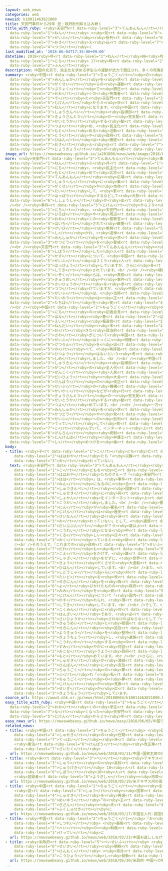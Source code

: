 ```yaml
---
layout: web_news
categories: web
newsid: k10011463821000
title: 天安門事件から29年 党・政府批判抑え込み続く
title_with_ruby: <ruby>天安門<rt data-ruby-level="3">てんあんもん</rt></ruby><ruby>事件<rt data-ruby-level="5">じけん</rt></ruby>から29<ruby>年<rt
  data-ruby-level="1">ねん</rt></ruby> <ruby>党<rt data-ruby-level="6">とう</rt></ruby>・<ruby>政府<rt
  data-ruby-level="5">せいふ</rt></ruby><ruby>批判<rt data-ruby-level="6">ひはん</rt></ruby><ruby>抑<rt
  data-ruby-level="7">おさ</rt></ruby>え<ruby>込<rt data-ruby-level="7">こ</rt></ruby>み<ruby>続<rt
  data-ruby-level="4">つづ</rt></ruby>く
last_modified_at: '2018-06-04T17:35:00+09:00'
datetime: 2018<ruby>年<rt data-ruby-level="1">ねん</rt></ruby>06<ruby>月<rt data-ruby-level="1">がつ</rt></ruby>04<ruby>日<rt
  data-ruby-level="1">にち</rt></ruby> 17<ruby>時<rt data-ruby-level="2">じ</rt></ruby>35<ruby>分<rt
  data-ruby-level="2">ふん</rt></ruby>
description: 中国の北京で、民主化を求める学生らの運動が武力で鎮圧され、多くの死傷者が出た天安門事件から４日で２９年になります。中国では、習近平指導部が、共産党の一党支配を正当化する動きを強め、民主化を求める活動や、党や政府への批判は徹底して抑え込む状況が続いています。
summary: <ruby>中国<rt data-ruby-level="2">ちゅうごく</rt></ruby>の<ruby>北京<rt data-ruby-level="8">ぺきん</rt></ruby>で、<ruby>民主化<rt
  data-ruby-level="4">みんしゅか</rt></ruby>を<ruby>求<rt data-ruby-level="4">もと</rt></ruby>める<ruby>学生<rt
  data-ruby-level="1">がくせい</rt></ruby>らの<ruby>運動<rt data-ruby-level="3">うんどう</rt></ruby>が<ruby>武力<rt
  data-ruby-level="5">ぶりょく</rt></ruby>で<ruby>鎮圧<rt data-ruby-level="7">ちんあつ</rt></ruby>され、<ruby>多<rt
  data-ruby-level="2">おお</rt></ruby>くの<ruby>死傷者<rt data-ruby-level="6">ししょうしゃ</rt></ruby>が<ruby>出<rt
  data-ruby-level="1">で</rt></ruby>た<ruby>天安門<rt data-ruby-level="3">てんあんもん</rt></ruby><ruby>事件<rt
  data-ruby-level="5">じけん</rt></ruby>から４<ruby>日<rt data-ruby-level="1">にち</rt></ruby>で２９<ruby>年<rt
  data-ruby-level="1">ねん</rt></ruby>になります。<ruby>中国<rt data-ruby-level="2">ちゅうごく</rt></ruby>では、<ruby>習近平<rt
  data-ruby-level="3">しゅうきんぺい</rt></ruby><ruby>指導部<rt data-ruby-level="5">しどうぶ</rt></ruby>が、<ruby>共産党<rt
  data-ruby-level="6">きょうさんとう</rt></ruby>の一<ruby>党支配<rt data-ruby-level="6">とうしはい</rt></ruby>を<ruby>正当化<rt
  data-ruby-level="3">せいとうか</rt></ruby>する<ruby>動<rt data-ruby-level="3">うご</rt></ruby>きを<ruby>強<rt
  data-ruby-level="2">つよ</rt></ruby>め、<ruby>民主化<rt data-ruby-level="4">みんしゅか</rt></ruby>を<ruby>求<rt
  data-ruby-level="4">もと</rt></ruby>める<ruby>活動<rt data-ruby-level="3">かつどう</rt></ruby>や、<ruby>党<rt
  data-ruby-level="6">とう</rt></ruby>や<ruby>政府<rt data-ruby-level="5">せいふ</rt></ruby>への<ruby>批判<rt
  data-ruby-level="6">ひはん</rt></ruby>は<ruby>徹底<rt data-ruby-level="7">てってい</rt></ruby>して<ruby>抑<rt
  data-ruby-level="7">おさ</rt></ruby>え<ruby>込<rt data-ruby-level="7">こ</rt></ruby>む<ruby>状況<rt
  data-ruby-level="7">じょうきょう</rt></ruby>が<ruby>続<rt data-ruby-level="4">つづ</rt></ruby>いています。
image_url: https://newswebeasy.github.io/ja201806/news/web/image/2018/06/04/K10011463821_1806041151_1806041151_01_02.jpg
more: <ruby>天安門<rt data-ruby-level="3">てんあんもん</rt></ruby><ruby>事件<rt data-ruby-level="5">じけん</rt></ruby>は、１９８９<ruby>年<rt
  data-ruby-level="1">ねん</rt></ruby>６<ruby>月<rt data-ruby-level="1">がつ</rt></ruby>４<ruby>日<rt
  data-ruby-level="1">にち</rt></ruby>、<ruby>民主化<rt data-ruby-level="4">みんしゅか</rt></ruby>を<ruby>求<rt
  data-ruby-level="4">もと</rt></ruby>めて<ruby>北京<rt data-ruby-level="8">ぺきん</rt></ruby>の<ruby>天安門<rt
  data-ruby-level="3">てんあんもん</rt></ruby><ruby>広場<rt data-ruby-level="2">ひろば</rt></ruby>や<ruby>周辺<rt
  data-ruby-level="4">しゅうへん</rt></ruby>に<ruby>集<rt data-ruby-level="3">あつ</rt></ruby>まっていた<ruby>学生<rt
  data-ruby-level="1">がくせい</rt></ruby>や<ruby>市民<rt data-ruby-level="4">しみん</rt></ruby>に<ruby>対<rt
  data-ruby-level="3">たい</rt></ruby>して、<ruby>軍<rt data-ruby-level="4">ぐん</rt></ruby>が<ruby>発砲<rt
  data-ruby-level="7">はっぽう</rt></ruby>するなどして<ruby>大勢<rt data-ruby-level="5">おおぜい</rt></ruby>の<ruby>死傷者<rt
  data-ruby-level="6">ししょうしゃ</rt></ruby>が<ruby>出<rt data-ruby-level="1">で</rt></ruby>たものです。<br
  /><br /><ruby>事件<rt data-ruby-level="5">じけん</rt></ruby>から２９<ruby>年<rt data-ruby-level="1">ねん</rt></ruby>となる４<ruby>日<rt
  data-ruby-level="1">にち</rt></ruby>、<ruby>天安門<rt data-ruby-level="3">てんあんもん</rt></ruby><ruby>広場<rt
  data-ruby-level="2">ひろば</rt></ruby>や<ruby>周辺<rt data-ruby-level="4">しゅうへん</rt></ruby>には<ruby>多<rt
  data-ruby-level="2">おお</rt></ruby>くの<ruby>警察官<rt data-ruby-level="6">けいさつかん</rt></ruby>が<ruby>配置<rt
  data-ruby-level="4">はいち</rt></ruby>されて<ruby>厳重<rt data-ruby-level="6">げんじゅう</rt></ruby>な<ruby>警備<rt
  data-ruby-level="6">けいび</rt></ruby><ruby>態勢<rt data-ruby-level="5">たいせい</rt></ruby>が<ruby>敷<rt
  data-ruby-level="7">し</rt></ruby>かれ、<ruby>追悼<rt data-ruby-level="7">ついとう</rt></ruby>や<ruby>民主化<rt
  data-ruby-level="4">みんしゅか</rt></ruby>を<ruby>求<rt data-ruby-level="4">もと</rt></ruby>める<ruby>活動<rt
  data-ruby-level="3">かつどう</rt></ruby>を<ruby>警戒<rt data-ruby-level="7">けいかい</rt></ruby>しています。<br
  /><br /><ruby>天安門<rt data-ruby-level="3">てんあんもん</rt></ruby><ruby>事件<rt data-ruby-level="5">じけん</rt></ruby>をめぐっては、<ruby>死亡<rt
  data-ruby-level="6">しぼう</rt></ruby>した<ruby>人<rt data-ruby-level="2">ひと</rt></ruby>の<ruby>数<rt
  data-ruby-level="2">かず</rt></ruby>について、<ruby>中国<rt data-ruby-level="2">ちゅうごく</rt></ruby><ruby>政府<rt
  data-ruby-level="5">せいふ</rt></ruby>は３１９<ruby>人<rt data-ruby-level="1">にん</rt></ruby>と<ruby>発表<rt
  data-ruby-level="3">はっぴょう</rt></ruby>していますが、さらに<ruby>多<rt data-ruby-level="2">おお</rt></ruby>いとも<ruby>指摘<rt
  data-ruby-level="7">してき</rt></ruby>されています。<br /><br /><ruby>犠牲者<rt data-ruby-level="7">ぎせいしゃ</rt></ruby>の<ruby>遺族<rt
  data-ruby-level="6">いぞく</rt></ruby>らは、<ruby>真相<rt data-ruby-level="3">しんそう</rt></ruby>の<ruby>究明<rt
  data-ruby-level="3">きゅうめい</rt></ruby>や<ruby>事件<rt data-ruby-level="5">じけん</rt></ruby>の<ruby>再評価<rt
  data-ruby-level="5">さいひょうか</rt></ruby>を<ruby>求<rt data-ruby-level="4">もと</rt></ruby>め<ruby>続<rt
  data-ruby-level="4">つづ</rt></ruby>けていますが、<ruby>中国<rt data-ruby-level="2">ちゅうごく</rt></ruby><ruby>政府<rt
  data-ruby-level="5">せいふ</rt></ruby>は、<ruby>当時<rt data-ruby-level="2">とうじ</rt></ruby>の<ruby>対応<rt
  data-ruby-level="5">たいおう</rt></ruby>は<ruby>正<rt data-ruby-level="1">ただ</rt></ruby>しかったとする<ruby>立場<rt
  data-ruby-level="2">たちば</rt></ruby>を<ruby>変<rt data-ruby-level="4">か</rt></ruby>えていません。<br
  /><br /><ruby>中国<rt data-ruby-level="2">ちゅうごく</rt></ruby><ruby>外務省<rt data-ruby-level="5">がいむしょう</rt></ruby>の４<ruby>日<rt
  data-ruby-level="1">にち</rt></ruby>の<ruby>記者会見<rt data-ruby-level="3">きしゃかいけん</rt></ruby>でも<ruby>華<rt
  data-ruby-level="7">はな</rt></ruby><ruby>春<rt data-ruby-level="2">はる</rt></ruby><ruby>瑩<rt
  data-ruby-level="8">えい</rt></ruby><ruby>報道官<rt data-ruby-level="5">ほうどうかん</rt></ruby>は「１９８０<ruby>年代<rt
  data-ruby-level="3">ねんだい</rt></ruby><ruby>末<rt data-ruby-level="4">まつ</rt></ruby>に<ruby>起<rt
  data-ruby-level="3">お</rt></ruby>きた<ruby>政治的<rt data-ruby-level="5">せいじてき</rt></ruby>な<ruby>騒<rt
  data-ruby-level="7">さわ</rt></ruby>ぎについて<ruby>中国<rt data-ruby-level="2">ちゅうごく</rt></ruby><ruby>政府<rt
  data-ruby-level="5">せいふ</rt></ruby>はとっくに<ruby>明確<rt data-ruby-level="5">めいかく</rt></ruby>な<ruby>結論<rt
  data-ruby-level="6">けつろん</rt></ruby>を<ruby>出<rt data-ruby-level="1">だ</rt></ruby>している」と<ruby>述<rt
  data-ruby-level="5">の</rt></ruby>べて、<ruby>再評価<rt data-ruby-level="5">さいひょうか</rt></ruby>する<ruby>必要<rt
  data-ruby-level="4">ひつよう</rt></ruby>はないという<ruby>考<rt data-ruby-level="2">かんが</rt></ruby>えを<ruby>示<rt
  data-ruby-level="5">しめ</rt></ruby>しました。<br /><br /><ruby>中国<rt data-ruby-level="2">ちゅうごく</rt></ruby>では、<ruby>習近平<rt
  data-ruby-level="3">しゅうきんぺい</rt></ruby><ruby>指導部<rt data-ruby-level="5">しどうぶ</rt></ruby>のもと、ことし３<ruby>月<rt
  data-ruby-level="1">がつ</rt></ruby>の<ruby>全人代<rt data-ruby-level="3">ぜんじんだい</rt></ruby>＝<ruby>全国<rt
  data-ruby-level="3">ぜんこく</rt></ruby><ruby>人民<rt data-ruby-level="4">じんみん</rt></ruby><ruby>代表<rt
  data-ruby-level="3">だいひょう</rt></ruby><ruby>大会<rt data-ruby-level="2">たいかい</rt></ruby>で<ruby>憲法<rt
  data-ruby-level="6">けんぽう</rt></ruby>の<ruby>改正<rt data-ruby-level="4">かいせい</rt></ruby>や<ruby>政府<rt
  data-ruby-level="5">せいふ</rt></ruby>の<ruby>機構<rt data-ruby-level="5">きこう</rt></ruby><ruby>改革<rt
  data-ruby-level="6">かいかく</rt></ruby>などが<ruby>行<rt data-ruby-level="2">おこな</rt></ruby>われ、<ruby>共産党<rt
  data-ruby-level="6">きょうさんとう</rt></ruby>の一<ruby>党支配<rt data-ruby-level="6">とうしはい</rt></ruby>を<ruby>正当化<rt
  data-ruby-level="3">せいとうか</rt></ruby>する<ruby>動<rt data-ruby-level="3">うご</rt></ruby>きを<ruby>強<rt
  data-ruby-level="2">つよ</rt></ruby>めています。<br /><br /><ruby>一方<rt data-ruby-level="2">いっぽう</rt></ruby>で、<ruby>民主化<rt
  data-ruby-level="4">みんしゅか</rt></ruby>を<ruby>求<rt data-ruby-level="4">もと</rt></ruby>める<ruby>活動<rt
  data-ruby-level="3">かつどう</rt></ruby>や<ruby>党<rt data-ruby-level="6">とう</rt></ruby>や<ruby>政府<rt
  data-ruby-level="5">せいふ</rt></ruby>への<ruby>批判<rt data-ruby-level="6">ひはん</rt></ruby>は<ruby>徹底<rt
  data-ruby-level="7">てってい</rt></ruby>して<ruby>抑<rt data-ruby-level="7">おさ</rt></ruby>え<ruby>込<rt
  data-ruby-level="7">こ</rt></ruby>んでいて、インターネット<ruby>上<rt data-ruby-level="1">じょう</rt></ruby>の<ruby>言論<rt
  data-ruby-level="6">げんろん</rt></ruby><ruby>統制<rt data-ruby-level="5">とうせい</rt></ruby>や<ruby>人権派<rt
  data-ruby-level="6">じんけんは</rt></ruby><ruby>弁護士<rt data-ruby-level="5">べんごし</rt></ruby>などへの<ruby>締<rt
  data-ruby-level="7">し</rt></ruby>めつけを<ruby>強<rt data-ruby-level="2">つよ</rt></ruby>めています。
body:
- title: <ruby>子<rt data-ruby-level="1">こ</rt></ruby>ども<ruby>亡<rt data-ruby-level="7">な</rt></ruby>くした<ruby>母親<rt
    data-ruby-level="2">ははおや</rt></ruby>たち「<ruby>災難<rt data-ruby-level="6">さいなん</rt></ruby>は<ruby>終<rt
    data-ruby-level="3">お</rt></ruby>わっていない」
  text: <ruby>天安門<rt data-ruby-level="3">てんあんもん</rt></ruby><ruby>事件<rt data-ruby-level="5">じけん</rt></ruby>で<ruby>子<rt
    data-ruby-level="1">こ</rt></ruby>どもを<ruby>亡<rt data-ruby-level="7">な</rt></ruby>くした<ruby>母親<rt
    data-ruby-level="2">ははおや</rt></ruby>たちのグループ「<ruby>天安門<rt data-ruby-level="3">てんあんもん</rt></ruby>の<ruby>母<rt
    data-ruby-level="2">はは</rt></ruby>」は、<ruby>事件<rt data-ruby-level="5">じけん</rt></ruby>から２９<ruby>年<rt
    data-ruby-level="1">ねん</rt></ruby>になるのに<ruby>合<rt data-ruby-level="2">あ</rt></ruby>わせて、<ruby>習近平<rt
    data-ruby-level="3">しゅうきんぺい</rt></ruby><ruby>国家<rt data-ruby-level="2">こっか</rt></ruby><ruby>主席<rt
    data-ruby-level="4">しゅせき</rt></ruby>に<ruby>宛<rt data-ruby-level="8">あ</rt></ruby>てた<ruby>書簡<rt
    data-ruby-level="6">しょかん</rt></ruby>をインターネット<ruby>上<rt data-ruby-level="1">じょう</rt></ruby>に<ruby>公開<rt
    data-ruby-level="3">こうかい</rt></ruby>しました。<br /><br /><ruby>書簡<rt data-ruby-level="6">しょかん</rt></ruby>には１２８<ruby>人<rt
    data-ruby-level="1">にん</rt></ruby>が<ruby>署名<rt data-ruby-level="6">しょめい</rt></ruby>したとしていて「<ruby>事件<rt
    data-ruby-level="5">じけん</rt></ruby>は<ruby>歴史<rt data-ruby-level="4">れきし</rt></ruby>になったが、もたらした<ruby>災難<rt
    data-ruby-level="6">さいなん</rt></ruby>は<ruby>決<rt data-ruby-level="3">けっ</rt></ruby>して<ruby>終<rt
    data-ruby-level="3">お</rt></ruby>わっていない」として、<ruby>遺族<rt data-ruby-level="6">いぞく</rt></ruby>の<ruby>大部分<rt
    data-ruby-level="3">だいぶぶん</rt></ruby>が７０<ruby>歳以上<rt data-ruby-level="7">さいいじょう</rt></ruby>の<ruby>高齢<rt
    data-ruby-level="7">こうれい</rt></ruby>となる<ruby>中<rt data-ruby-level="1">なか</rt></ruby>、<ruby>苦<rt
    data-ruby-level="3">くる</rt></ruby>しい<ruby>日々<rt data-ruby-level="1">ひび</rt></ruby>を<ruby>送<rt
    data-ruby-level="3">おく</rt></ruby>っていると<ruby>訴<rt data-ruby-level="7">うった</rt></ruby>えています。<br
    /><br />そのうえで、「これまでの<ruby>政府<rt data-ruby-level="5">せいふ</rt></ruby>は<ruby>誰<rt
    data-ruby-level="7">だれ</rt></ruby>も<ruby>私<rt data-ruby-level="8">わたし</rt></ruby>たちに<ruby>声<rt
    data-ruby-level="2">こえ</rt></ruby>をかけず、<ruby>誰<rt data-ruby-level="7">だれ</rt></ruby>も<ruby>謝罪<rt
    data-ruby-level="5">しゃざい</rt></ruby>をせずに、<ruby>世界<rt data-ruby-level="3">せかい</rt></ruby>を<ruby>驚<rt
    data-ruby-level="7">きょう</rt></ruby>がくさせた<ruby>大虐殺<rt data-ruby-level="7">だいぎゃくさつ</rt></ruby>はまるでなかったかのようになっている」と<ruby>批判<rt
    data-ruby-level="6">ひはん</rt></ruby>しています。<br /><br />また、<ruby>中国<rt data-ruby-level="2">ちゅうごく</rt></ruby>の<ruby>指導者<rt
    data-ruby-level="5">しどうしゃ</rt></ruby>らに<ruby>対<rt data-ruby-level="3">たい</rt></ruby>して、<ruby>態度<rt
    data-ruby-level="5">たいど</rt></ruby>を<ruby>改<rt data-ruby-level="4">あらた</rt></ruby>めて<ruby>責任<rt
    data-ruby-level="5">せきにん</rt></ruby>を<ruby>負<rt data-ruby-level="3">お</rt></ruby>うよう<ruby>呼<rt
    data-ruby-level="6">よ</rt></ruby>びかけたものの<ruby>政府<rt data-ruby-level="5">せいふ</rt></ruby>は<ruby>耳<rt
    data-ruby-level="1">みみ</rt></ruby>を<ruby>貸<rt data-ruby-level="5">か</rt></ruby>さなかったとして、<ruby>事件<rt
    data-ruby-level="5">じけん</rt></ruby>について「<ruby>国内<rt data-ruby-level="2">こくない</rt></ruby>で<ruby>忘<rt
    data-ruby-level="6">わす</rt></ruby>れられ、<ruby>薄<rt data-ruby-level="7">うす</rt></ruby>められている」と<ruby>指摘<rt
    data-ruby-level="7">してき</rt></ruby>しています。<br /><br />そして、<ruby>国<rt data-ruby-level="2">くに</rt></ruby>による<ruby>国民<rt
    data-ruby-level="4">こくみん</rt></ruby>に<ruby>対<rt data-ruby-level="3">たい</rt></ruby>する<ruby>犯罪<rt
    data-ruby-level="5">はんざい</rt></ruby>であり、<ruby>必<rt data-ruby-level="4">かなら</rt></ruby>ず<ruby>再評価<rt
    data-ruby-level="5">さいひょうか</rt></ruby>されなければならないとして「<ruby>真相<rt data-ruby-level="3">しんそう</rt></ruby><ruby>究明<rt
    data-ruby-level="3">きゅうめい</rt></ruby>と<ruby>賠償<rt data-ruby-level="7">ばいしょう</rt></ruby>、<ruby>責任<rt
    data-ruby-level="5">せきにん</rt></ruby><ruby>追及<rt data-ruby-level="7">ついきゅう</rt></ruby>の３つの<ruby>要求<rt
    data-ruby-level="4">ようきゅう</rt></ruby>を<ruby>堅持<rt data-ruby-level="7">けんじ</rt></ruby>する」と<ruby>強調<rt
    data-ruby-level="3">きょうちょう</rt></ruby>し、<ruby>遺族<rt data-ruby-level="6">いぞく</rt></ruby>が<ruby>高齢化<rt
    data-ruby-level="7">こうれいか</rt></ruby>する<ruby>中<rt data-ruby-level="1">なか</rt></ruby>、<ruby>速<rt
    data-ruby-level="7">すみ</rt></ruby>やかに<ruby>対話<rt data-ruby-level="3">たいわ</rt></ruby>を<ruby>行<rt
    data-ruby-level="2">おこな</rt></ruby>うよう<ruby>政府<rt data-ruby-level="5">せいふ</rt></ruby>に<ruby>求<rt
    data-ruby-level="4">もと</rt></ruby>めています。<br /><br />さらに、<ruby>習<rt data-ruby-level="3">しゅう</rt></ruby><ruby>主席<rt
    data-ruby-level="4">しゅせき</rt></ruby>が<ruby>演説<rt data-ruby-level="5">えんぜつ</rt></ruby>などで<ruby>頻繁<rt
    data-ruby-level="7">ひんぱん</rt></ruby>に<ruby>言及<rt data-ruby-level="7">げんきゅう</rt></ruby>する「<ruby>中国<rt
    data-ruby-level="2">ちゅうごく</rt></ruby>の<ruby>夢<rt data-ruby-level="5">ゆめ</rt></ruby>」ということばにも<ruby>触<rt
    data-ruby-level="7">ふ</rt></ruby>れ「<ruby>私<rt data-ruby-level="8">わたし</rt></ruby>たちの『<ruby>中国<rt
    data-ruby-level="2">ちゅうごく</rt></ruby>の<ruby>夢<rt data-ruby-level="5">ゆめ</rt></ruby>』は、<ruby>事件<rt
    data-ruby-level="5">じけん</rt></ruby>が<ruby>見直<rt data-ruby-level="2">みなお</rt></ruby>され、<ruby>正義<rt
    data-ruby-level="5">せいぎ</rt></ruby>が<ruby>広<rt data-ruby-level="2">ひろ</rt></ruby>がることだ」と<ruby>強調<rt
    data-ruby-level="3">きょうちょう</rt></ruby>しています。
source_url: https://www3.nhk.or.jp/news/html/20180604/k10011463821000.html
easy_title_with_ruby: <ruby>中国<rt data-ruby-level="2">ちゅうごく</rt></ruby>で<ruby>多<rt
  data-ruby-level="2">おお</rt></ruby>くの<ruby>学生<rt data-ruby-level="1">がくせい</rt></ruby>などが<ruby>亡<rt
  data-ruby-level="7">な</rt></ruby>くなった<ruby>天安門<rt data-ruby-level="3">てんあんもん</rt></ruby><ruby>事件<rt
  data-ruby-level="5">じけん</rt></ruby>から２９<ruby>年<rt data-ruby-level="1">ねん</rt></ruby>
easy_news_url: https://newswebeasy.github.io/news/easy/2018/06/05/中国で多くの学生などが亡くなった天安門事件から29年
related_news:
- title: <ruby>中国<rt data-ruby-level="2">ちゅうごく</rt></ruby> <ruby>国家<rt data-ruby-level="2">こっか</rt></ruby><ruby>主席<rt
    data-ruby-level="4">しゅせき</rt></ruby>の<ruby>任期<rt data-ruby-level="5">にんき</rt></ruby><ruby>撤廃<rt
    data-ruby-level="7">てっぱい</rt></ruby><ruby>決<rt data-ruby-level="3">き</rt></ruby>まる
    <ruby>憲法<rt data-ruby-level="6">けんぽう</rt></ruby><ruby>改正案<rt data-ruby-level="4">かいせいあん</rt></ruby>が<ruby>採択<rt
    data-ruby-level="7">さいたく</rt></ruby>
  url: https://newswebeasy.github.io/news/web/2018/03/11/中国-国家主席の任期撤廃決まる-憲法改正案が採択
- title: <ruby>米<rt data-ruby-level="3">べい</rt></ruby><ruby>テキサス<rt data-ruby-level="3">てきさす</rt></ruby><ruby>州<rt
    data-ruby-level="3">しゅう</rt></ruby>の<ruby>高校<rt data-ruby-level="2">こうこう</rt></ruby>で<ruby>銃撃<rt
    data-ruby-level="7">じゅうげき</rt></ruby> 10<ruby>人<rt data-ruby-level="1">にん</rt></ruby><ruby>死亡<rt
    data-ruby-level="6">しぼう</rt></ruby>10<ruby>人<rt data-ruby-level="1">にん</rt></ruby>けが
    <ruby>容疑者<rt data-ruby-level="6">ようぎしゃ</rt></ruby><ruby>拘束<rt data-ruby-level="7">こうそく</rt></ruby>
  url: https://newswebeasy.github.io/news/web/2018/05/19/米テキサス州の高校で銃撃-10人死亡10人けが-容疑者拘束
- title: <ruby>中国<rt data-ruby-level="2">ちゅうごく</rt></ruby><ruby>全人代<rt data-ruby-level="3">ぜんじんだい</rt></ruby>
    <ruby>習<rt data-ruby-level="3">しゅう</rt></ruby><ruby>国家<rt data-ruby-level="2">こっか</rt></ruby><ruby>主席<rt
    data-ruby-level="4">しゅせき</rt></ruby>を<ruby>再選<rt data-ruby-level="5">さいせん</rt></ruby>  “<ruby>盟友<rt
    data-ruby-level="6">めいゆう</rt></ruby>”の<ruby>王<rt data-ruby-level="1">おう</rt></ruby><ruby>岐山<rt
    data-ruby-level="7">ぎざん</rt></ruby><ruby>氏<rt data-ruby-level="4">し</rt></ruby>が<ruby>副主席<rt
    data-ruby-level="4">ふくしゅせき</rt></ruby>に
  url: https://newswebeasy.github.io/news/web/2018/03/17/中国全人代-習国家主席を再選-盟友の王岐山氏が副主席に
- title: <ruby>中国<rt data-ruby-level="2">ちゅうごく</rt></ruby>「お<ruby>返<rt data-ruby-level="3">かえ</rt></ruby>ししなければ<ruby>失礼<rt
    data-ruby-level="4">しつれい</rt></ruby> <ruby>最後<rt data-ruby-level="4">さいご</rt></ruby>までつきあう」<ruby>米<rt
    data-ruby-level="2">べい</rt></ruby>の<ruby>制裁<rt data-ruby-level="6">せいさい</rt></ruby><ruby>決定<rt
    data-ruby-level="3">けってい</rt></ruby>に
  url: https://newswebeasy.github.io/news/web/2018/03/23/中国お返ししなければ失礼-最後までつきあう米の制裁決定に
- title: <ruby>米政府<rt data-ruby-level="5">べいせいふ</rt></ruby> <ruby>中国<rt data-ruby-level="2">ちゅうごく</rt></ruby>への<ruby>制裁<rt
    data-ruby-level="6">せいさい</rt></ruby><ruby>関税<rt data-ruby-level="5">かんぜい</rt></ruby><ruby>品目<rt
    data-ruby-level="3">ひんもく</rt></ruby> <ruby>来月<rt data-ruby-level="2">らいげつ</rt></ruby><ruby>公表<rt
    data-ruby-level="3">こうひょう</rt></ruby>し<ruby>発動<rt data-ruby-level="3">はつどう</rt></ruby>へ
  url: https://newswebeasy.github.io/news/web/2018/05/30/米政府-中国への制裁関税品目-来月公表し発動へ
...
```


